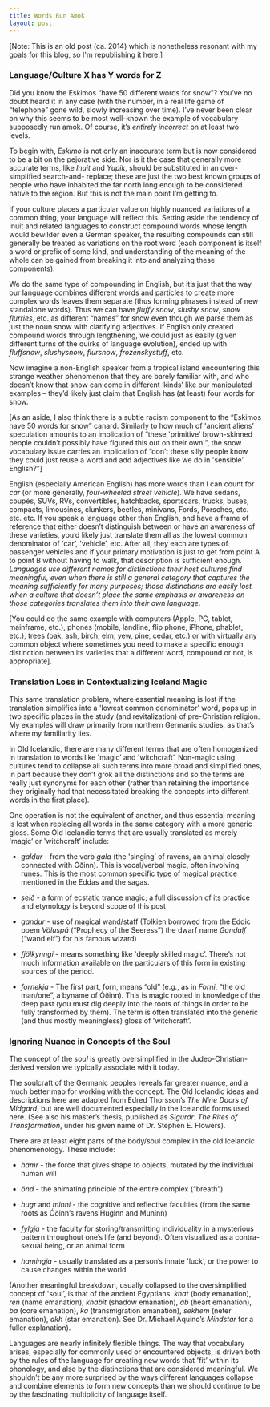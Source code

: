 ```yaml
---
title: Words Run Amok
layout: post
---
```


[Note: This is an old post (ca. 2014) which is nonetheless resonant with my goals for this blog, so I'm republishing it here.] 

### Language/Culture X has Y words for Z

Did you know the Eskimos “have 50 different words for snow”? You’ve no doubt heard it in any case (with the number, in a real life game of “telephone” gone wild, slowly increasing over time). I’ve never been clear on why this seems to be most well-known the example of vocabulary supposedly run amok. Of course, it’s _entirely incorrect_ on at least two levels.

To begin with, _Eskimo_ is not only an inaccurate term but is now considered to be a bit on the pejorative side. Nor is it the case that generally more accurate terms, like _Inuit_ and _Yupik_, should be substituted in an over-simplified search-and- replace; these are just the two best known groups of people who have inhabited the far north long enough to be considered native to the region. But this is not the main point I’m getting to.

If your culture places a particular value on highly nuanced variations of a common thing, your language will reflect this. Setting aside the tendency of Inuit and related languages to construct compound words whose length would bewilder even a German speaker, the resulting compounds can still generally be treated as variations on the root word (each component is itself a word or prefix of some kind, and understanding of the meaning of the whole can be gained from breaking it into and analyzing these components).

We do the same type of compounding in English, but it’s just that the way our language combines different words and particles to create more complex words leaves them separate (thus forming phrases instead of new standalone words). Thus we can have _fluffy snow_, _slushy snow_, _snow flurries_, etc. as different “names” for snow even though we parse them as just the noun snow with clarifying adjectives. If English only created compound words through lengthening, we could just as easily (given different turns of the quirks of language evolution), ended up with _fluffsnow_, _slushysnow_, _flursnow_, _frozenskystuff_, etc.

Now imagine a non-English speaker from a tropical island encountering this strange weather phenomenon that they are barely familiar with, and who doesn’t know that snow can come in different ‘kinds’ like our manipulated examples – they’d likely just claim that English has (at least) four words for snow.

[As an aside, I also think there is a subtle racism component to the “Eskimos have 50 words for snow” canard. Similarly to how much of 'ancient aliens’ speculation amounts to an implication of “these 'primitive’ brown-skinned people couldn’t possibly have figured this out on their own!”, the snow vocabulary issue carries an implication of “don’t these silly people know they could just reuse a word and add adjectives like we do in 'sensible’ English?”]

English (especially American English) has more words than I can count for _car_ (or more generally, _four-wheeled street vehicle_). We have sedans, coupés, SUVs, RVs, convertibles, hatchbacks, sportscars, trucks, buses, compacts, limousines, clunkers, beetles, minivans, Fords, Porsches, etc. etc. etc. If you speak a language other than English, and have a frame of reference that either doesn’t distinguish between or have an awareness of these varieties, you’d likely just translate them all as the lowest common denominator of 'car’, 'vehicle’, etc. After all, they each are types of passenger vehicles and if your primary motivation is just to get from point A to point B without having to walk, that description is sufficient enough. _Languages use different names for distinctions their host cultures find meaningful, even when there is still a general category that captures the meaning sufficiently for many purposes; those distinctions are easily lost when a culture that doesn’t place the same emphasis or awareness on those categories translates them into their own language_.

[You could do the same example with computers (Apple, PC, tablet, mainframe, etc.), phones (mobile, landline, flip phone, iPhone, phablet, etc.), trees (oak, ash, birch, elm, yew, pine, cedar, etc.) or with virtually any common object where sometimes you need to make a specific enough distinction between its varieties that a different word, compound or not, is appropriate].

### Translation Loss in Contextualizing Iceland Magic

This same translation problem, where essential meaning is lost if the translation simplifies into a 'lowest common denominator’ word, pops up in two specific places in the study (and revitalization) of pre-Christian religion. My examples will draw primarily from northern Germanic studies, as that’s where my familiarity lies.

In Old Icelandic, there are many different terms that are often homogenized in translation to words like 'magic’ and 'witchcraft’. Non-magic using cultures tend to collapse all such terms into more broad and simplified ones, in part because they don’t grok all the distinctions and so the terms are really just synonyms for each other (rather than retaining the importance they originally had that necessitated breaking the concepts into different words in the first place).

One operation is not the equivalent of another, and thus essential meaning is lost when replacing all words in the same category with a more generic gloss. Some Old Icelandic terms that are usually translated as merely 'magic’ or 'witchcraft’ include:

* _galdur_ - from the verb _gala_ (the 'singing’ of ravens, an animal closely connected with Óðinn). This is vocal/verbal magic, often involving runes. This is the most common specific type of magical practice mentioned in the Eddas and the sagas.

* _seið_ - a form of ecstatic trance magic; a full discussion of its practice and etymology is beyond scope of this post

* _gandur_ - use of magical wand/staff (Tolkien borrowed from the Eddic poem _Völuspá_ (“Prophecy of the Seeress”) the dwarf name _Gandalf_ (“wand elf”) for his famous wizard)

* _fjölkynngi_ - means something like 'deeply skilled magic’. There’s not much information available on the particulars of this form in existing sources of the period.

* _fornekja_ - The first part, forn, means “old” (e.g., as in _Forni_, “the old man/one”, a byname of Óðinn). This is magic rooted in knowledge of the deep past (you must dig deeply into the roots of things in order to be fully transformed by them). The term is often translated into the generic (and thus mostly meaningless) gloss of 'witchcraft’.

### Ignoring Nuance in Concepts of the Soul

The concept of the _soul_ is greatly oversimplified in the Judeo-Christian-derived version we typically associate with it today.

The soulcraft of the Germanic peoples reveals far greater nuance, and a much better map for working with the concept. The Old Icelandic ideas and descriptions here are adapted from Edred Thorsson’s _The Nine Doors of Midgard_, but are well documented especially in the Icelandic forms used here. (See also his master’s thesis, published as _Sigurdr: The Rites of Transformation_, under his given name of Dr. Stephen E. Flowers).

There are at least eight parts of the body/soul complex in the old Icelandic phenomenology. These include:

* _hamr_ - the force that gives shape to objects, mutated by the individual human will

* _önd_ - the animating principle of the entire complex (“breath”)

* _hugr_ and _minni_ - the cognitive and reflective faculties (from the same roots as Óðinn’s ravens Huginn and Muninn)

* _fylgja_ - the faculty for storing/transmitting individuality in a mysterious pattern throughout one’s life (and beyond). Often visualized as a contra-sexual being, or an animal form

* _hamingja_ - usually translated as a person’s innate 'luck’, or the power to cause changes within the world

(Another meaningful breakdown, usually collapsed to the oversimplified concept of 'soul’, is that of the ancient Egyptians: _khat_ (body emanation), _ren_ (name emanation), _khabit_ (shadow emanation), _ab_ (heart emanation), _ba_ (core emanation), _ka_ (transmigration emanation), _sekhem_ (neter emanation), _akh_ (star emanation). See Dr. Michael Aquino’s _Mindstar_ for a fuller explanation).

Languages are nearly infinitely flexible things. The way that vocabulary arises, especially for commonly used or encountered objects, is driven both by the rules of the language for creating new words that 'fit’ within its phonology, and also by the distinctions that are considered meaningful. We shouldn’t be any more surprised by the ways different languages collapse and combine elements to form new concepts than we should continue to be by the fascinating multiplicity of language itself.
